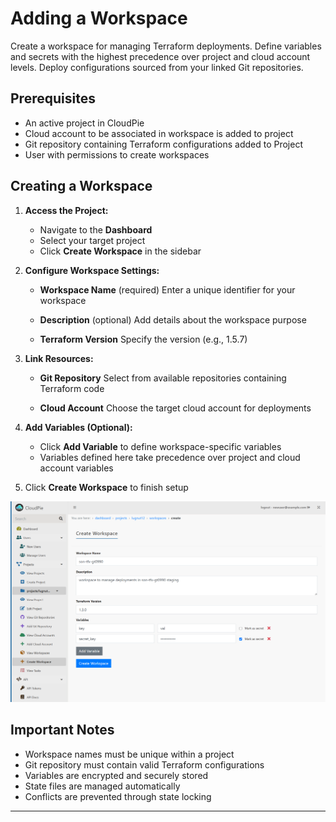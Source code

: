 # Adding a Workspace

Create a workspace for managing Terraform deployments. Define variables and secrets with the highest precedence over project and cloud account levels. Deploy configurations sourced from your linked Git repositories.

## Prerequisites
- An active project in CloudPie
- Cloud account to be associated in workspace is added to project
- Git repository containing Terraform configurations added to Project
- User with permissions to create workspaces

## Creating a Workspace

1. **Access the Project:**
   - Navigate to the **Dashboard**
   - Select your target project
   - Click **Create Workspace** in the sidebar

2. **Configure Workspace Settings:**
   - **Workspace Name** (required)
     Enter a unique identifier for your workspace
   
   - **Description** (optional)
     Add details about the workspace purpose

   - **Terraform Version**
     Specify the version (e.g., 1.5.7)

3. **Link Resources:**
   - **Git Repository**
     Select from available repositories containing Terraform code
   
   - **Cloud Account**
     Choose the target cloud account for deployments

4. **Add Variables (Optional):**
   - Click **Add Variable** to define workspace-specific variables
   - Variables defined here take precedence over project and cloud account variables

5. Click **Create Workspace** to finish setup

![Screenshot of Create Workspace form](images/add_workspace.png)

## Important Notes
- Workspace names must be unique within a project
- Git repository must contain valid Terraform configurations
- Variables are encrypted and securely stored
- State files are managed automatically
- Conflicts are prevented through state locking

---